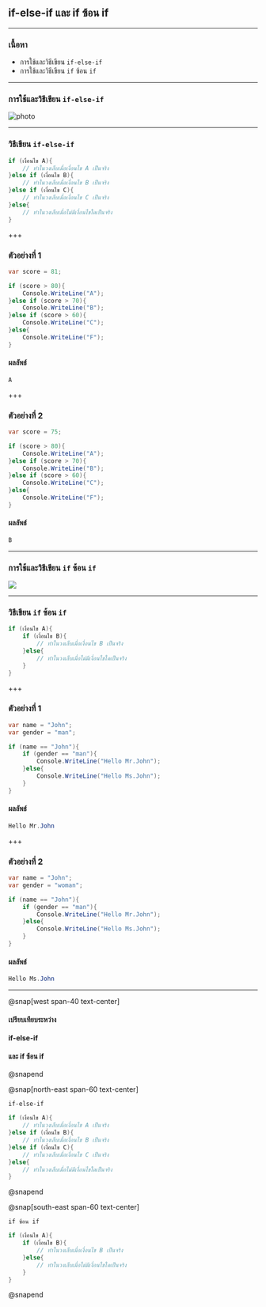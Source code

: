 ## if-else-if และ if ซ้อน if

---

### เนื้อหา

- การใช้และวิธีเขียน `if-else-if`
- การใช้และวิธีเขียน `if` ซ้อน `if`

---

### การใช้และวิธีเขียน `if-else-if`

![photo](https://scontent.fkkc2-1.fna.fbcdn.net/v/t1.15752-9/82161714_2627185100732307_8694372468468482048_n.png?_nc_cat=103&_nc_eui2=AeG7IaFJAE5-KLa14S28A5VmkXxaf9HGp6r5fdV4j4fBGLHYI93bhnM8ZvabhEs38J1UjBeRi5LfWva0D0t8XgxG-XfsOhVBIY9Tpuod2VOwcQ&_nc_oc=AQnhYoYU1yveBV-RZVILT076QZgCAjh9ltb4a7Om3XjSxkbb7nhRSp_RdWCJ79Pm_-Q&_nc_ht=scontent.fkkc2-1.fna&oh=aea62302d2ddcc1b43a5ce8cba3f5ea9&oe=5EAC7EB3)

---

### วิธีเขียน `if-else-if`

```csharp
if (เงื่อนไข A){
	// ทำในวงเล็บเมื่อเงื่อนไข A เป็นจริง
}else if (เงื่อนไข B){
	// ทำในวงเล็บเมื่อเงื่อนไข B เป็นจริง
}else if (เงื่อนไข C){
	// ทำในวงเล็บเมื่อเงื่อนไข C เป็นจริง
}else{
	// ทำในวงเล็บเมื่อไม่มีเงื่อนไขใดเป็นจริง
}
```

+++

### ตัวอย่างที่ 1

```csharp
var score = 81;

if (score > 80){
	Console.WriteLine("A");
}else if (score > 70){
	Console.WriteLine("B");
}else if (score > 60){
	Console.WriteLine("C");
}else{
	Console.WriteLine("F");
}
```

#### ผลลัพธ์

```csharp
A
```

+++

### ตัวอย่างที่ 2

```csharp
var score = 75;

if (score > 80){
	Console.WriteLine("A");
}else if (score > 70){
	Console.WriteLine("B");
}else if (score > 60){
	Console.WriteLine("C");
}else{
	Console.WriteLine("F");
}
```

#### ผลลัพธ์

```csharp
ฺฺB
```

---

### การใช้และวิธีเขียน `if` ซ้อน `if`

![](https://scontent.fkkc2-1.fna.fbcdn.net/v/t1.15752-9/81271098_461773167842810_8568102122183196672_n.png?_nc_cat=102&_nc_eui2=AeHpCHhr5lUrzZCGTgzRthmgo2DgAhFzVrh8EAfJPg-YcK5Kgfw87KdygNPoiJnCZ-rjfYEZolnR-xlUt6d20sjbl7m6egTvc4PoQYDbfK479w&_nc_oc=AQnCgrEnwsXd-vvKEkl8ZgsCiffVSQSqT3sZpuuDxkoXA1m3lN9o1FQ_9oxT7p8degA&_nc_ht=scontent.fkkc2-1.fna&oh=eed5bcc654024987458f46ccb8e4825d&oe=5EB218EC)

---

### วิธีเขียน `if` ซ้อน `if`

```csharp
if (เงื่อนไข A){
	if (เงื่อนไข B){
		// ทำในวงเล็บเมื่อเงื่อนไข B เป็นจริง
	}else{
		// ทำในวงเล็บเมื่อไม่มีเงื่อนไขใดเป็นจริง
	}
}
```

+++

### ตัวอย่างที่ 1

```csharp
var name = "John";
var gender = "man";

if (name == "John"){
	if (gender == "man"){
		Console.WriteLine("Hello Mr.John");
	}else{
		Console.WriteLine("Hello Ms.John");
	}
}
```

#### ผลลัพธ์

```csharp
Hello Mr.John
```

+++

### ตัวอย่างที่ 2

```csharp
var name = "John";
var gender = "woman";

if (name == "John"){
	if (gender == "man"){
		Console.WriteLine("Hello Mr.John");
	}else{
		Console.WriteLine("Hello Ms.John");
	}
}
```

#### ผลลัพธ์

```csharp
Hello Ms.John
```

---

@snap[west span-40 text-center]

#### เปรียบเทียบระหว่าง
#### if-else-if 
#### และ if ซ้อน if

@snapend

@snap[north-east span-60 text-center]

`if-else-if`

```csharp
if (เงื่อนไข A){
	// ทำในวงเล็บเมื่อเงื่อนไข A เป็นจริง
}else if (เงื่อนไข B){
	// ทำในวงเล็บเมื่อเงื่อนไข B เป็นจริง
}else if (เงื่อนไข C){
	// ทำในวงเล็บเมื่อเงื่อนไข C เป็นจริง
}else{
	// ทำในวงเล็บเมื่อไม่มีเงื่อนไขใดเป็นจริง
}
```

@snapend

@snap[south-east span-60 text-center]

`if ซ้อน if`

```csharp
if (เงื่อนไข A){
	if (เงื่อนไข B){
		// ทำในวงเล็บเมื่อเงื่อนไข B เป็นจริง
	}else{
		// ทำในวงเล็บเมื่อไม่มีเงื่อนไขใดเป็นจริง
	}
}
```

@snapend
